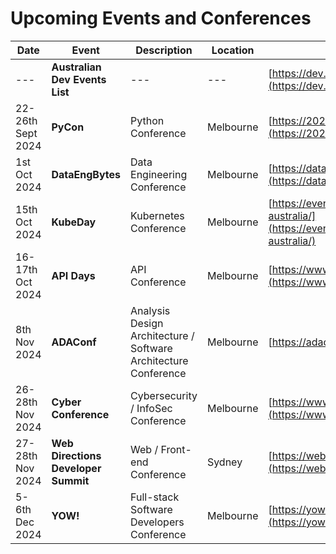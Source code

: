 # Upcoming Events and Conferences

| Date | Event | Description | Location | Link |
| --- | --- | --- | --- | --- |
| --- | **Australian Dev Events List** | --- | --- | [https://dev.events/OC/AU](https://dev.events/OC/AU) |
| 22-26th Sept 2024 | **PyCon** | Python Conference | Melbourne | [https://2024.pycon.org.au/](https://2024.pycon.org.au/) |
| 1st Oct 2024 | **DataEngBytes** | Data Engineering Conference | Melbourne | [https://dataengconf.com.au/](https://dataengconf.com.au/) |
| 15th Oct 2024 | **KubeDay** | Kubernetes Conference | Melbourne | [https://events.linuxfoundation.org/kubeday-australia/](https://events.linuxfoundation.org/kubeday-australia/) |
| 16-17th Oct 2024 | **API Days** | API Conference | Melbourne  | [https://www.apidays.global/australia/](https://www.apidays.global/australia/) |
| 8th Nov 2024 | **ADAConf** | Analysis Design Architecture / Software Architecture Conference | Melbourne | [https://adaconf.org/](https://adaconf.org/) |
| 26-28th Nov 2024 | **Cyber Conference** | Cybersecurity / InfoSec Conference | Melbourne | [https://www.cyberconference.com.au/](https://www.cyberconference.com.au/) |
| 27-28th Nov 2024 | **Web Directions Developer Summit** | Web / Front-end Conference | Sydney | [https://webdirections.org/dev-summit/](https://webdirections.org/dev-summit/) |
| 5-6th Dec 2024 | **YOW!** | Full-stack Software Developers Conference | Melbourne | [https://yowcon.com/melbourne-2024](https://yowcon.com/melbourne-2024) |

<!-- ## DEWC Resources
[Training Nomination Form](https://dewccorporate.sharepoint.com/:w:/r/sites/octo/_layouts/15/Doc.aspx?sourcedoc=%7B749eeeef-23d1-4d77-80f5-84e1720dd1af%7D)

[Employee Learning and Development Plan Guide](https://dewccorporate.sharepoint.com/sites/octo/Shared%20Documents/Forms/AllItems.aspx?id=%2Fsites%2Focto%2FShared%20Documents%2FProfessional%20Development%2FEmployee%20L%26D%20Plans%2F240807%20Employee%20Learning%20and%20Development%20Plan%20Guide%2Epdf&parent=%2Fsites%2Focto%2FShared%20Documents%2FProfessional%20Development%2FEmployee%20L%26D%20Plans)

[Professional Development and Training OCTO SharePoint Site](https://dewccorporate.sharepoint.com/sites/octo/SitePages/Professional-Development-and-Training.aspx?CT=1724283167620&OR=OWA-NT-Mail&CID=e4e66546-1953-6f5f-9c24-977a4d9a0b13) -->
